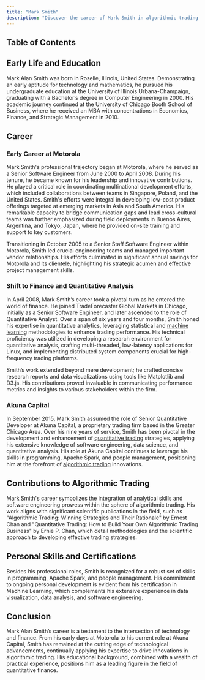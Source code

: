 ```yaml
---
title: "Mark Smith"
description: "Discover the career of Mark Smith in algorithmic trading from his tech beginnings at Motorola to his pivotal role at Akuna Capital."
---
```




## Table of Contents

## Early Life and Education

Mark Alan Smith was born in Roselle, Illinois, United States. Demonstrating an early aptitude for technology and mathematics, he pursued his undergraduate education at the University of Illinois Urbana-Champaign, graduating with a Bachelor’s degree in Computer Engineering in 2000. His academic journey continued at the University of Chicago Booth School of Business, where he received an MBA with concentrations in Economics, Finance, and Strategic Management in 2010.

## Career

### Early Career at Motorola

Mark Smith's professional trajectory began at Motorola, where he served as a Senior Software Engineer from June 2000 to April 2008. During his tenure, he became known for his leadership and innovative contributions. He played a critical role in coordinating multinational development efforts, which included collaborations between teams in Singapore, Poland, and the United States. Smith's efforts were integral in developing low-cost product offerings targeted at emerging markets in Asia and South America. His remarkable capacity to bridge communication gaps and lead cross-cultural teams was further emphasized during field deployments in Buenos Aires, Argentina, and Tokyo, Japan, where he provided on-site training and support to key customers.

Transitioning in October 2005 to a Senior Staff Software Engineer within Motorola, Smith led crucial engineering teams and managed important vendor relationships. His efforts culminated in significant annual savings for Motorola and its clientele, highlighting his strategic acumen and effective project management skills.

### Shift to Finance and Quantitative Analysis

In April 2008, Mark Smith’s career took a pivotal turn as he entered the world of finance. He joined TradeForecaster Global Markets in Chicago, initially as a Senior Software Engineer, and later ascended to the role of Quantitative Analyst. Over a span of six years and four months, Smith honed his expertise in quantitative analytics, leveraging statistical and [machine learning](/wiki/machine-learning) methodologies to enhance trading performance. His technical proficiency was utilized in developing a research environment for quantitative analysis, crafting multi-threaded, low-latency applications for Linux, and implementing distributed system components crucial for high-frequency trading platforms.

Smith’s work extended beyond mere development; he crafted concise research reports and data visualizations using tools like Matplotlib and D3.js. His contributions proved invaluable in communicating performance metrics and insights to various stakeholders within the firm.

### Akuna Capital

In September 2015, Mark Smith assumed the role of Senior Quantitative Developer at Akuna Capital, a proprietary trading firm based in the Greater Chicago Area. Over his nine years of service, Smith has been pivotal in the development and enhancement of [quantitative trading](/wiki/quantitative-trading) strategies, applying his extensive knowledge of software engineering, data science, and quantitative analysis. His role at Akuna Capital continues to leverage his skills in programming, Apache Spark, and people management, positioning him at the forefront of [algorithmic trading](/wiki/algorithmic-trading) innovations.

## Contributions to Algorithmic Trading

Mark Smith's career symbolizes the integration of analytical skills and software engineering prowess within the sphere of algorithmic trading. His work aligns with significant scientific publications in the field, such as "Algorithmic Trading: Winning Strategies and Their Rationale" by Ernest Chan and "Quantitative Trading: How to Build Your Own Algorithmic Trading Business" by Ernie P. Chan, which detail methodologies and the scientific approach to developing effective trading strategies.

## Personal Skills and Certifications

Besides his professional roles, Smith is recognized for a robust set of skills in programming, Apache Spark, and people management. His commitment to ongoing personal development is evident from his certification in Machine Learning, which complements his extensive experience in data visualization, data analysis, and software engineering.

## Conclusion

Mark Alan Smith’s career is a testament to the intersection of technology and finance. From his early days at Motorola to his current role at Akuna Capital, Smith has remained at the cutting edge of technological advancements, continually applying his expertise to drive innovations in algorithmic trading. His educational background, combined with a wealth of practical experience, positions him as a leading figure in the field of quantitative finance.